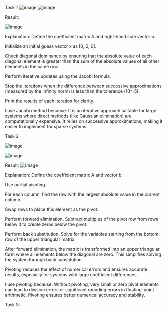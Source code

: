 Task 1
![image](https://github.com/user-attachments/assets/c3c115e7-227c-4795-adae-9babfe8974fc)
![image](https://github.com/user-attachments/assets/2ea6c861-fe45-4667-a665-11df5af75c7f)

Result:

![image](https://github.com/user-attachments/assets/979f163e-d8d5-4933-a05e-601a042c3fbd)


Explanation:
Define the coefficient matrix A and right-hand side vector b.

Initialize an initial guess vector x as [0, 0, 0].

Check diagonal dominance by ensuring that the absolute value of each diagonal element is greater than the sum of the absolute values of all other elements in the same row.

Perform iterative updates using the Jacobi formula. 

Stop the iterations when the difference between successive approximations (measured by the infinity norm) is less than the tolerance (10^-5).

Print the results of each iteration for clarity.

I use Jacobi method because:
It is an iterative approach suitable for large systems where direct methods (like Gaussian elimination) are computationally expensive.
It relies on successive approximations, making it easier to implement for sparse systems.

Task 2

![image](https://github.com/user-attachments/assets/0d968ef1-3731-438c-8c83-0e2b0ed34503)

![image](https://github.com/user-attachments/assets/a3f9dc97-7e21-41d6-ab6a-82d2b82cb846)

Result:
![image](https://github.com/user-attachments/assets/a3f8b928-9209-432d-86f1-26756e45a2ec)

Explanation:
Define the coefficient matrix A and vector b.

Use partial pivoting.

For each column, find the row with the largest absolute value in the current column.

Swap rows to place this element as the pivot.

Perform forward elimination.
Subtract multiples of the pivot row from rows below it to create zeros below the pivot.

Perform back substitution.
Solve for the variables starting from the bottom row of the upper triangular matrix.

After forward elimination, the matrix is transformed into an upper triangular form where all elements below the diagonal are zero.
This simplifies solving the system through back substitution.

Pivoting reduces the effect of numerical errors and ensures accurate results, especially for systems with large coefficient differences.


I use pivoting because:
Without pivoting, very small or zero pivot elements can lead to division errors or significant rounding errors in floating-point arithmetic.
Pivoting ensures better numerical accuracy and stability.


Task 3:
